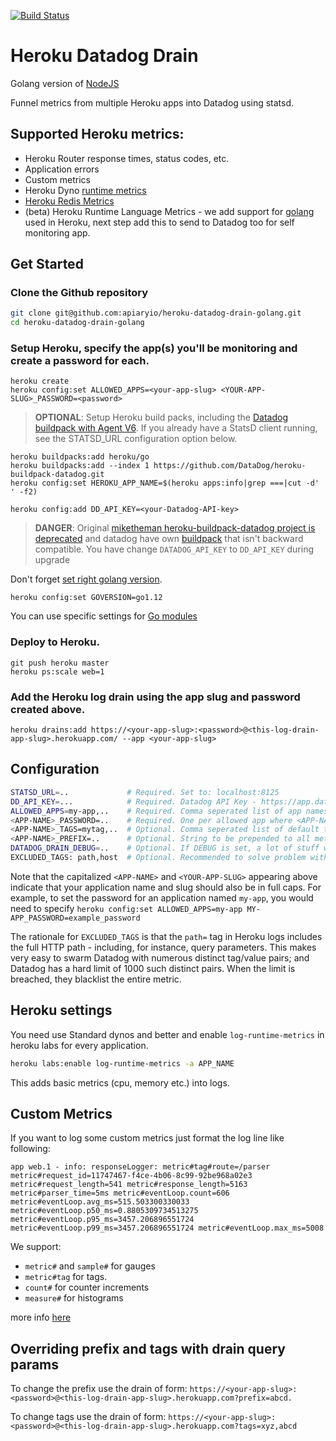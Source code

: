  [![Build Status](https://github.com/apiaryio/heroku-datadog-drain-golang/workflows/Go/badge.svg)](https://github.com/apiaryio/heroku-datadog-drain-golang/actions/workflows/go.yml)

# Heroku Datadog Drain

Golang version of [NodeJS](https://github.com/ozinc/heroku-datadog-drain)

Funnel metrics from multiple Heroku apps into Datadog using statsd.

## Supported Heroku metrics:

- Heroku Router response times, status codes, etc.
- Application errors
- Custom metrics
- Heroku Dyno [runtime metrics](https://devcenter.heroku.com/articles/log-runtime-metrics)
- [Heroku Redis Metrics](https://devcenter.heroku.com/articles/heroku-redis-metrics-logs)
- (beta) Heroku Runtime Language Metrics - we add support for [golang](https://devcenter.heroku.com/articles/language-runtime-metrics-go#getting-started) used in Heroku, next step add this to send to Datadog too for self monitoring app.

## Get Started

### Clone the Github repository

```bash
git clone git@github.com:apiaryio/heroku-datadog-drain-golang.git
cd heroku-datadog-drain-golang
```

### Setup Heroku, specify the app(s) you'll be monitoring and create a password for each.

```
heroku create
heroku config:set ALLOWED_APPS=<your-app-slug> <YOUR-APP-SLUG>_PASSWORD=<password>
```

> **OPTIONAL**: Setup Heroku build packs, including the [Datadog buildpack with Agent V6](https://github.com/DataDog/heroku-buildpack-datadog.git).
> If you already have a StatsD client running, see the STATSD_URL configuration option below.

```
heroku buildpacks:add heroku/go
heroku buildpacks:add --index 1 https://github.com/DataDog/heroku-buildpack-datadog.git
heroku config:set HEROKU_APP_NAME=$(heroku apps:info|grep ===|cut -d' ' -f2)

heroku config:add DD_API_KEY=<your-Datadog-API-key>
```

> **DANGER**: Original [miketheman heroku-buildpack-datadog project is deprecated](https://github.com/miketheman/heroku-buildpack-datadog) and datadog have own [buildpack](https://docs.datadoghq.com/agent/basic_agent_usage/heroku/) that isn't backward compatible. You have change `DATADOG_API_KEY` to `DD_API_KEY` during upgrade

Don't forget [set right golang version](https://devcenter.heroku.com/articles/go-support#go-versions).

```
heroku config:set GOVERSION=go1.12
```

You can use specific settings for [Go modules](https://github.com/heroku/heroku-buildpack-go#go-module-specifics)

### Deploy to Heroku.

```
git push heroku master
heroku ps:scale web=1
```

### Add the Heroku log drain using the app slug and password created above.

```
heroku drains:add https://<your-app-slug>:<password>@<this-log-drain-app-slug>.herokuapp.com/ --app <your-app-slug>
```

## Configuration

```bash
STATSD_URL=..             # Required. Set to: localhost:8125
DD_API_KEY=...            # Required. Datadog API Key - https://app.datadoghq.com/account/settings#api
ALLOWED_APPS=my-app,..    # Required. Comma seperated list of app names
<APP-NAME>_PASSWORD=..    # Required. One per allowed app where <APP-NAME> corresponds to an app name from ALLOWED_APPS
<APP-NAME>_TAGS=mytag,..  # Optional. Comma seperated list of default tags for each app
<APP-NAME>_PREFIX=..      # Optional. String to be prepended to all metrics from a given app
DATADOG_DRAIN_DEBUG=..    # Optional. If DEBUG is set, a lot of stuff will be logged :)
EXCLUDED_TAGS: path,host  # Optional. Recommended to solve problem with tags limit (1000)
```

Note that the capitalized `<APP-NAME>` and `<YOUR-APP-SLUG>` appearing above indicate that your application name and slug should also be in full caps. For example, to set the password for an application named `my-app`, you would need to specify `heroku config:set ALLOWED_APPS=my-app MY-APP_PASSWORD=example_password`

The rationale for `EXCLUDED_TAGS` is that the `path=` tag in Heroku logs includes the full HTTP path - including, for instance, query parameters. This makes very easy to swarm Datadog with numerous distinct tag/value pairs; and Datadog has a hard limit of 1000 such distinct pairs. When the limit is breached, they blacklist the entire metric.

## Heroku settings

You need use Standard dynos and better and enable `log-runtime-metrics` in heroku labs for every application.

```bash
heroku labs:enable log-runtime-metrics -a APP_NAME
```

This adds basic metrics (cpu, memory etc.) into logs.

## Custom Metrics

If you want to log some custom metrics just format the log line like following:

```
app web.1 - info: responseLogger: metric#tag#route=/parser metric#request_id=11747467-f4ce-4b06-8c99-92be968a02e3 metric#request_length=541 metric#response_length=5163 metric#parser_time=5ms metric#eventLoop.count=606 metric#eventLoop.avg_ms=515.503300330033 metric#eventLoop.p50_ms=0.8805309734513275 metric#eventLoop.p95_ms=3457.206896551724 metric#eventLoop.p99_ms=3457.206896551724 metric#eventLoop.max_ms=5008
```

We support:

- `metric#` and `sample#` for gauges
- `metric#tag` for tags.
- `count#` for counter increments
- `measure#` for histograms

more info [here](https://docs.datadoghq.com/guides/dogstatsd/#data-types)

## Overriding prefix and tags with drain query params

To change the prefix use the drain of form:
`https://<your-app-slug>:<password>@<this-log-drain-app-slug>.herokuapp.com?prefix=abcd.`

To change tags use the drain of form:
`https://<your-app-slug>:<password>@<this-log-drain-app-slug>.herokuapp.com?tags=xyz,abcd`
